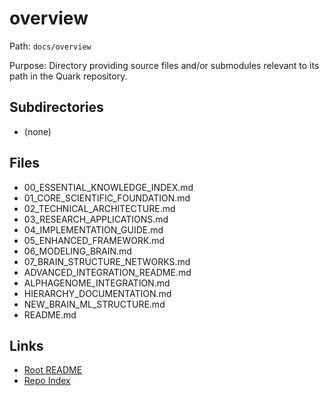 # overview

Path: `docs/overview`

Purpose: Directory providing source files and/or submodules relevant to its path in the Quark repository.

## Subdirectories
- (none)

## Files
- 00_ESSENTIAL_KNOWLEDGE_INDEX.md
- 01_CORE_SCIENTIFIC_FOUNDATION.md
- 02_TECHNICAL_ARCHITECTURE.md
- 03_RESEARCH_APPLICATIONS.md
- 04_IMPLEMENTATION_GUIDE.md
- 05_ENHANCED_FRAMEWORK.md
- 06_MODELING_BRAIN.md
- 07_BRAIN_STRUCTURE_NETWORKS.md
- ADVANCED_INTEGRATION_README.md
- ALPHAGENOME_INTEGRATION.md
- HIERARCHY_DOCUMENTATION.md
- NEW_BRAIN_ML_STRUCTURE.md
- README.md

## Links
- [Root README](../README.md)
- [Repo Index](../repo_index.json)
